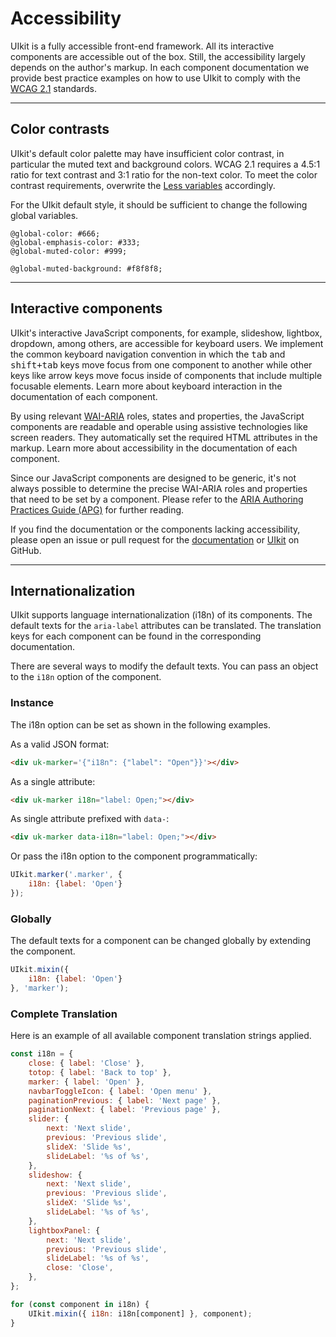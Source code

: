 # Accessibility

UIkit is a fully accessible front-end framework. All its interactive components are accessible out of the box. Still, the accessibility largely depends on the author's markup. In each component documentation we provide best practice examples on how to use UIkit to comply with the [WCAG 2.1](https://www.w3.org/TR/WCAG/) standards. 

***

## Color contrasts

UIkit's default color palette may have insufficient color contrast, in particular the muted text and background colors. WCAG 2.1 requires a 4.5:1 ratio for text contrast and 3:1 ratio for the non-text color. To meet the color contrast requirements, overwrite the [Less variables](less.md#use-variables) accordingly.

For the UIkit default style, it should be sufficient to change the following global variables. 

```less
@global-color: #666;
@global-emphasis-color: #333;
@global-muted-color: #999;

@global-muted-background: #f8f8f8;
```

***

## Interactive components

UIkit's interactive JavaScript components, for example, slideshow, lightbox, dropdown, among others, are accessible for keyboard users. We implement the common keyboard navigation convention in which the <kbd>tab</kbd> and <kbd>shift+tab</kbd> keys move focus from one component to another while other keys like arrow keys move focus inside of components that include multiple focusable elements. Learn more about keyboard interaction in the documentation of each component.

By using relevant [WAI-ARIA](https://www.w3.org/WAI/standards-guidelines/aria/) roles, states and properties, the JavaScript components are readable and operable using assistive technologies like screen readers. They automatically set the required HTML attributes in the markup. Learn more about accessibility in the documentation of each component. 

Since our JavaScript components are designed to be generic, it's not always possible to determine the precise WAI-ARIA roles and properties that need to be set by a component. Please refer to the [ARIA Authoring Practices Guide (APG)](https://www.w3.org/WAI/ARIA/apg/) for further reading. 

If you find the documentation or the components lacking accessibility, please open an issue or pull request for the [documentation](https://github.com/uikit/uikit-site) or [UIkit](https://github.com/uikit/uikit) on GitHub.

***

## Internationalization

UIkit supports language internationalization (i18n) of its components. The default texts for the `aria-label` attributes can be translated. The translation keys for each component can be found in the corresponding documentation.

There are several ways to modify the default texts. You can pass an object to the `i18n` option of the component.

### Instance

The i18n option can be set as shown in the following examples. 

As a valid JSON format:

```html
<div uk-marker='{"i18n": {"label": "Open"}}'></div>
```

As a single attribute:

```html
<div uk-marker i18n="label: Open;"></div>
```

As single attribute prefixed with `data-`:

```html
<div uk-marker data-i18n="label: Open;"></div>
```

Or pass the i18n option to the component programmatically:

```js
UIkit.marker('.marker', {
    i18n: {label: 'Open'}
});
```

### Globally

The default texts for a component can be changed globally by extending the component.

```js
UIkit.mixin({
    i18n: {label: 'Open'}
}, 'marker');
```

### Complete Translation

Here is an example of all available component translation strings applied.

```js
const i18n = {
    close: { label: 'Close' },
    totop: { label: 'Back to top' },
    marker: { label: 'Open' },
    navbarToggleIcon: { label: 'Open menu' },
    paginationPrevious: { label: 'Next page' },
    paginationNext: { label: 'Previous page' },
    slider: {
        next: 'Next slide',
        previous: 'Previous slide',
        slideX: 'Slide %s',
        slideLabel: '%s of %s',
    },
    slideshow: {
        next: 'Next slide',
        previous: 'Previous slide',
        slideX: 'Slide %s',
        slideLabel: '%s of %s',
    },
    lightboxPanel: {
        next: 'Next slide',
        previous: 'Previous slide',
        slideLabel: '%s of %s',
        close: 'Close',
    },
};

for (const component in i18n) {
    UIkit.mixin({ i18n: i18n[component] }, component);
}
```

